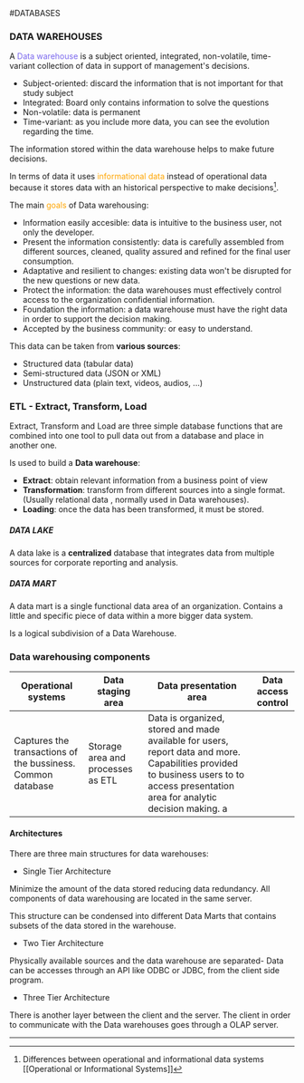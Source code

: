 #DATABASES 

### DATA WAREHOUSES

A <span style="color:MediumSlateBlue;">Data warehouse</span> is a subject oriented, integrated, non-volatile, time-variant collection of data in support of management's decisions. 

* Subject-oriented: discard the information that is not important for that study subject
* Integrated: Board only contains information to solve the questions
* Non-volatile: data is permanent
* Time-variant: as you include more data, you can see the evolution regarding the time. 

The information stored within the data warehouse helps to make future decisions. 

In terms of data it uses <span style="color:orange;">informational data</span> instead of operational data because it stores data with an historical perspective to make decisions[^1]. 

The main <span style="color:orange;">goals</span> of Data warehousing: 

* Information easily accesible: data is intuitive to the business user, not only the developer. 
* Present the information consistently: data is carefully assembled from different sources, cleaned, quality assured and refined for the final user consumption. 
* Adaptative and resilient to changes: existing data won't be disrupted for the new questions or new data. 
* Protect the information: the data warehouses must effectively control access to the organization confidential information. 
* Foundation the information: a data warehouse must have the right data in order to support the decision making. 
* Accepted by the business community: or easy to understand. 

This data can be taken from **various sources**: 

* Structured data (tabular data)
* Semi-structured data (JSON or XML)
* Unstructured data (plain text, videos, audios, ...)

### ETL - Extract, Transform, Load

Extract, Transform and Load are three simple database functions that are combined into one tool to pull data out from a database and place in another one. 

Is used to build a **Data warehouse**: 

* **Extract**: obtain relevant information from a business point of view
* **Transformation**: transform from different sources into a single format. (Usually relational data , normally used in Data warehouses). 
* **Loading**: once the data has been transformed, it must be stored. 

##### DATA LAKE

A data lake is a **centralized** database that integrates data from multiple sources for corporate reporting and analysis. 

##### DATA MART

A data mart is a single functional data area of an organization. Contains a little and specific piece of data within a more bigger data system. 

Is a logical subdivision of a Data Warehouse. 


### Data warehousing components

| Operational systems                                         | Data staging area                 | Data presentation area                                                        | Data access control                                                                                     |
| ----------------------------------------------------------- | --------------------------------- | ----------------------------------------------------------------------------- | ------------------------------------------------------------------------------------------------------ |
| Captures the transactions of the bussiness. Common database | Storage area and processes as ETL | Data is organized, stored and made available for users, report data and more. Capabilities provided to business users to  to access presentation area for analytic decision making.  a  |

#### Architectures

There are three main structures for data warehouses: 

- Single Tier Architecture

Minimize the amount of the data stored reducing data redundancy. 
All components of data warehousing are located in the same server. 

This structure can be condensed into different Data Marts that contains subsets of the data stored in the warehouse. 

- Two Tier Architecture

Physically available sources and the data warehouse are separated- 
Data can be accesses through an API like ODBC or JDBC, from the client side program. 

- Three Tier Architecture

There is another layer between the client and the server. The client in order to communicate with the Data warehouses goes through a OLAP server. 

---

[^1]: Differences between operational and informational data systems [[Operational or Informational Systems]]